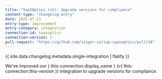 ```yaml
---
title: "SaaSOptics (v1): Upgrade versions for compliance"
content-type: "changelog-entry"
date: 2025-07-21
entry-type: improvement
entry-category: integration
connection-id: saasoptics
connection-version: 1
pull-request: "https://github.com/singer-io/tap-saasoptics/pull/10"
---
```

{{ site.data.changelog.metadata.single-integration | flatify }}

We've improved our { this-connection.display_name } (v{ this-connection.this-version }) integration to upgrade versions for compliance.